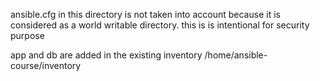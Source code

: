 ansible.cfg in this directory is not taken into account because it is considered as a world writable directory. 
this is is intentional for security purpose


app and db are added in the existing inventory /home/ansible-course/inventory
